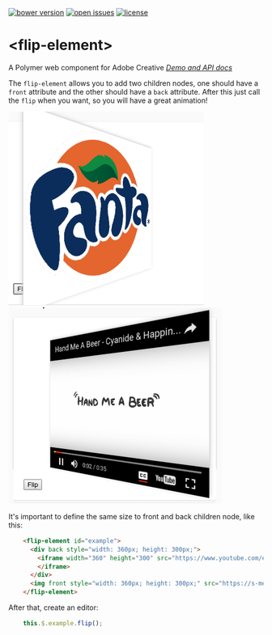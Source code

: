 [![bower version](https://img.shields.io/bower/v/flip-element.svg)](https://libraries.io/bower/flip-element)
[![open issues](https://img.shields.io/github/issues/IngressoRapidoWebComponents%2Fflip-element.svg)](https://github.com/IngressoRapidoWebComponents/flip-element/issues)
[![license](https://img.shields.io/github/license/IngressoRapidoWebComponents%2Fflip-element.svg)](https://github.com/IngressoRapidoWebComponents/flip-element/blob/master/LICENSE)


# \<flip-element\>

A Polymer web component for Adobe Creative
_[Demo and API docs](https://ingressorapidowebcomponents.github.io/components/flip-element)_

The `flip-element` allows you to add two children nodes, one should have a `front` attribute and the other should have a `back` attribute.
After this just call the `flip` when you want, so you will have a great animation!

![alt front](images/front.png) ![alt back](images/back.png)

It's important to define the same size to front and back children node, like this:

```html
    <flip-element id="example">
      <div back style="width: 360px; height: 300px;">
        <iframe width="360" height="300" src="https://www.youtube.com/embed/c6SMZAOwrQQ" frameborder="0" allowfullscreen>
        </iframe>
      </div>
      <img front style="width: 360px; height: 300px;" src="https://s-media-cache-ak0.pinimg.com/originals/83/90/0a/83900a5b6d403ddbfd4e843ea70828f4.jpg">
    </flip-element>
```

After that, create an editor:
```js
    this.$.example.flip();
```